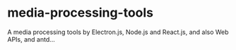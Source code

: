 # media-processing-tools
A media processing tools by Electron.js, Node.js and React.js, and also Web APIs, and antd...
